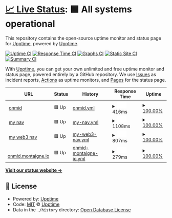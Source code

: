 # [📈 Live Status](https://demo.upptime.js.org): <!--live status--> **🟩 All systems operational**

This repository contains the open-source uptime monitor and status page for [Upptime](https://upptime.js.org), powered by [Upptime](https://github.com/upptime/upptime).

[![Uptime CI](https://github.com/upptime/upptime/workflows/Uptime%20CI/badge.svg)](https://github.com/upptime/upptime/actions?query=workflow%3A%22Uptime+CI%22)
[![Response Time CI](https://github.com/upptime/upptime/workflows/Response%20Time%20CI/badge.svg)](https://github.com/upptime/upptime/actions?query=workflow%3A%22Response+Time+CI%22)
[![Graphs CI](https://github.com/upptime/upptime/workflows/Graphs%20CI/badge.svg)](https://github.com/upptime/upptime/actions?query=workflow%3A%22Graphs+CI%22)
[![Static Site CI](https://github.com/upptime/upptime/workflows/Static%20Site%20CI/badge.svg)](https://github.com/upptime/upptime/actions?query=workflow%3A%22Static+Site+CI%22)
[![Summary CI](https://github.com/upptime/upptime/workflows/Summary%20CI/badge.svg)](https://github.com/upptime/upptime/actions?query=workflow%3A%22Summary+CI%22)

With [Upptime](https://upptime.js.org), you can get your own unlimited and free uptime monitor and status page, powered entirely by a GitHub repository. We use [Issues](https://github.com/upptime/upptime/issues) as incident reports, [Actions](https://github.com/upptime/upptime/actions) as uptime monitors, and [Pages](https://demo.upptime.js.org) for the status page.

<!--start: status pages-->
<!-- This summary is generated by Upptime (https://github.com/upptime/upptime) -->
<!-- Do not edit this manually, your changes will be overwritten -->
<!-- prettier-ignore -->
| URL | Status | History | Response Time | Uptime |
| --- | ------ | ------- | ------------- | ------ |
| <img alt="" src="https://icons.duckduckgo.com/ip3/onmid.net.ico" height="13"> [onmid](https://onmid.net) | 🟩 Up | [onmid.yml](https://github.com/alex602022/upptime/commits/HEAD/history/onmid.yml) | <details><summary><img alt="Response time graph" src="./graphs/onmid/response-time-week.png" height="20"> 416ms</summary><br><a href="https://upptime.github.io/upptime/history/onmid"><img alt="Response time 416" src="https://img.shields.io/endpoint?url=https%3A%2F%2Fraw.githubusercontent.com%2Falex602022%2Fupptime%2FHEAD%2Fapi%2Fonmid%2Fresponse-time.json"></a><br><a href="https://upptime.github.io/upptime/history/onmid"><img alt="24-hour response time 416" src="https://img.shields.io/endpoint?url=https%3A%2F%2Fraw.githubusercontent.com%2Falex602022%2Fupptime%2FHEAD%2Fapi%2Fonmid%2Fresponse-time-day.json"></a><br><a href="https://upptime.github.io/upptime/history/onmid"><img alt="7-day response time 416" src="https://img.shields.io/endpoint?url=https%3A%2F%2Fraw.githubusercontent.com%2Falex602022%2Fupptime%2FHEAD%2Fapi%2Fonmid%2Fresponse-time-week.json"></a><br><a href="https://upptime.github.io/upptime/history/onmid"><img alt="30-day response time 416" src="https://img.shields.io/endpoint?url=https%3A%2F%2Fraw.githubusercontent.com%2Falex602022%2Fupptime%2FHEAD%2Fapi%2Fonmid%2Fresponse-time-month.json"></a><br><a href="https://upptime.github.io/upptime/history/onmid"><img alt="1-year response time 416" src="https://img.shields.io/endpoint?url=https%3A%2F%2Fraw.githubusercontent.com%2Falex602022%2Fupptime%2FHEAD%2Fapi%2Fonmid%2Fresponse-time-year.json"></a></details> | <details><summary><a href="https://upptime.github.io/upptime/history/onmid">100.00%</a></summary><a href="https://upptime.github.io/upptime/history/onmid"><img alt="All-time uptime 100.00%" src="https://img.shields.io/endpoint?url=https%3A%2F%2Fraw.githubusercontent.com%2Falex602022%2Fupptime%2FHEAD%2Fapi%2Fonmid%2Fuptime.json"></a><br><a href="https://upptime.github.io/upptime/history/onmid"><img alt="24-hour uptime 100.00%" src="https://img.shields.io/endpoint?url=https%3A%2F%2Fraw.githubusercontent.com%2Falex602022%2Fupptime%2FHEAD%2Fapi%2Fonmid%2Fuptime-day.json"></a><br><a href="https://upptime.github.io/upptime/history/onmid"><img alt="7-day uptime 100.00%" src="https://img.shields.io/endpoint?url=https%3A%2F%2Fraw.githubusercontent.com%2Falex602022%2Fupptime%2FHEAD%2Fapi%2Fonmid%2Fuptime-week.json"></a><br><a href="https://upptime.github.io/upptime/history/onmid"><img alt="30-day uptime 100.00%" src="https://img.shields.io/endpoint?url=https%3A%2F%2Fraw.githubusercontent.com%2Falex602022%2Fupptime%2FHEAD%2Fapi%2Fonmid%2Fuptime-month.json"></a><br><a href="https://upptime.github.io/upptime/history/onmid"><img alt="1-year uptime 100.00%" src="https://img.shields.io/endpoint?url=https%3A%2F%2Fraw.githubusercontent.com%2Falex602022%2Fupptime%2FHEAD%2Fapi%2Fonmid%2Fuptime-year.json"></a></details>
| <img alt="" src="https://icons.duckduckgo.com/ip3/nav.onmid.net.ico" height="13"> [my nav](https://nav.onmid.net) | 🟩 Up | [my-nav.yml](https://github.com/alex602022/upptime/commits/HEAD/history/my-nav.yml) | <details><summary><img alt="Response time graph" src="./graphs/my-nav/response-time-week.png" height="20"> 1108ms</summary><br><a href="https://upptime.github.io/upptime/history/my-nav"><img alt="Response time 1108" src="https://img.shields.io/endpoint?url=https%3A%2F%2Fraw.githubusercontent.com%2Falex602022%2Fupptime%2FHEAD%2Fapi%2Fmy-nav%2Fresponse-time.json"></a><br><a href="https://upptime.github.io/upptime/history/my-nav"><img alt="24-hour response time 1108" src="https://img.shields.io/endpoint?url=https%3A%2F%2Fraw.githubusercontent.com%2Falex602022%2Fupptime%2FHEAD%2Fapi%2Fmy-nav%2Fresponse-time-day.json"></a><br><a href="https://upptime.github.io/upptime/history/my-nav"><img alt="7-day response time 1108" src="https://img.shields.io/endpoint?url=https%3A%2F%2Fraw.githubusercontent.com%2Falex602022%2Fupptime%2FHEAD%2Fapi%2Fmy-nav%2Fresponse-time-week.json"></a><br><a href="https://upptime.github.io/upptime/history/my-nav"><img alt="30-day response time 1108" src="https://img.shields.io/endpoint?url=https%3A%2F%2Fraw.githubusercontent.com%2Falex602022%2Fupptime%2FHEAD%2Fapi%2Fmy-nav%2Fresponse-time-month.json"></a><br><a href="https://upptime.github.io/upptime/history/my-nav"><img alt="1-year response time 1108" src="https://img.shields.io/endpoint?url=https%3A%2F%2Fraw.githubusercontent.com%2Falex602022%2Fupptime%2FHEAD%2Fapi%2Fmy-nav%2Fresponse-time-year.json"></a></details> | <details><summary><a href="https://upptime.github.io/upptime/history/my-nav">100.00%</a></summary><a href="https://upptime.github.io/upptime/history/my-nav"><img alt="All-time uptime 100.00%" src="https://img.shields.io/endpoint?url=https%3A%2F%2Fraw.githubusercontent.com%2Falex602022%2Fupptime%2FHEAD%2Fapi%2Fmy-nav%2Fuptime.json"></a><br><a href="https://upptime.github.io/upptime/history/my-nav"><img alt="24-hour uptime 100.00%" src="https://img.shields.io/endpoint?url=https%3A%2F%2Fraw.githubusercontent.com%2Falex602022%2Fupptime%2FHEAD%2Fapi%2Fmy-nav%2Fuptime-day.json"></a><br><a href="https://upptime.github.io/upptime/history/my-nav"><img alt="7-day uptime 100.00%" src="https://img.shields.io/endpoint?url=https%3A%2F%2Fraw.githubusercontent.com%2Falex602022%2Fupptime%2FHEAD%2Fapi%2Fmy-nav%2Fuptime-week.json"></a><br><a href="https://upptime.github.io/upptime/history/my-nav"><img alt="30-day uptime 100.00%" src="https://img.shields.io/endpoint?url=https%3A%2F%2Fraw.githubusercontent.com%2Falex602022%2Fupptime%2FHEAD%2Fapi%2Fmy-nav%2Fuptime-month.json"></a><br><a href="https://upptime.github.io/upptime/history/my-nav"><img alt="1-year uptime 100.00%" src="https://img.shields.io/endpoint?url=https%3A%2F%2Fraw.githubusercontent.com%2Falex602022%2Fupptime%2FHEAD%2Fapi%2Fmy-nav%2Fuptime-year.json"></a></details>
| <img alt="" src="https://icons.duckduckgo.com/ip3/wnav.onmid.net.ico" height="13"> [my web3 nav](https://wnav.onmid.net) | 🟩 Up | [my-web3-nav.yml](https://github.com/alex602022/upptime/commits/HEAD/history/my-web3-nav.yml) | <details><summary><img alt="Response time graph" src="./graphs/my-web3-nav/response-time-week.png" height="20"> 807ms</summary><br><a href="https://upptime.github.io/upptime/history/my-web3-nav"><img alt="Response time 807" src="https://img.shields.io/endpoint?url=https%3A%2F%2Fraw.githubusercontent.com%2Falex602022%2Fupptime%2FHEAD%2Fapi%2Fmy-web3-nav%2Fresponse-time.json"></a><br><a href="https://upptime.github.io/upptime/history/my-web3-nav"><img alt="24-hour response time 807" src="https://img.shields.io/endpoint?url=https%3A%2F%2Fraw.githubusercontent.com%2Falex602022%2Fupptime%2FHEAD%2Fapi%2Fmy-web3-nav%2Fresponse-time-day.json"></a><br><a href="https://upptime.github.io/upptime/history/my-web3-nav"><img alt="7-day response time 807" src="https://img.shields.io/endpoint?url=https%3A%2F%2Fraw.githubusercontent.com%2Falex602022%2Fupptime%2FHEAD%2Fapi%2Fmy-web3-nav%2Fresponse-time-week.json"></a><br><a href="https://upptime.github.io/upptime/history/my-web3-nav"><img alt="30-day response time 807" src="https://img.shields.io/endpoint?url=https%3A%2F%2Fraw.githubusercontent.com%2Falex602022%2Fupptime%2FHEAD%2Fapi%2Fmy-web3-nav%2Fresponse-time-month.json"></a><br><a href="https://upptime.github.io/upptime/history/my-web3-nav"><img alt="1-year response time 807" src="https://img.shields.io/endpoint?url=https%3A%2F%2Fraw.githubusercontent.com%2Falex602022%2Fupptime%2FHEAD%2Fapi%2Fmy-web3-nav%2Fresponse-time-year.json"></a></details> | <details><summary><a href="https://upptime.github.io/upptime/history/my-web3-nav">100.00%</a></summary><a href="https://upptime.github.io/upptime/history/my-web3-nav"><img alt="All-time uptime 100.00%" src="https://img.shields.io/endpoint?url=https%3A%2F%2Fraw.githubusercontent.com%2Falex602022%2Fupptime%2FHEAD%2Fapi%2Fmy-web3-nav%2Fuptime.json"></a><br><a href="https://upptime.github.io/upptime/history/my-web3-nav"><img alt="24-hour uptime 100.00%" src="https://img.shields.io/endpoint?url=https%3A%2F%2Fraw.githubusercontent.com%2Falex602022%2Fupptime%2FHEAD%2Fapi%2Fmy-web3-nav%2Fuptime-day.json"></a><br><a href="https://upptime.github.io/upptime/history/my-web3-nav"><img alt="7-day uptime 100.00%" src="https://img.shields.io/endpoint?url=https%3A%2F%2Fraw.githubusercontent.com%2Falex602022%2Fupptime%2FHEAD%2Fapi%2Fmy-web3-nav%2Fuptime-week.json"></a><br><a href="https://upptime.github.io/upptime/history/my-web3-nav"><img alt="30-day uptime 100.00%" src="https://img.shields.io/endpoint?url=https%3A%2F%2Fraw.githubusercontent.com%2Falex602022%2Fupptime%2FHEAD%2Fapi%2Fmy-web3-nav%2Fuptime-month.json"></a><br><a href="https://upptime.github.io/upptime/history/my-web3-nav"><img alt="1-year uptime 100.00%" src="https://img.shields.io/endpoint?url=https%3A%2F%2Fraw.githubusercontent.com%2Falex602022%2Fupptime%2FHEAD%2Fapi%2Fmy-web3-nav%2Fuptime-year.json"></a></details>
| <img alt="" src="https://icons.duckduckgo.com/ip3/onmid.montaigne.io.ico" height="13"> [onmid.montaigne.io](https://onmid.montaigne.io/) | 🟩 Up | [onmid-montaigne-io.yml](https://github.com/alex602022/upptime/commits/HEAD/history/onmid-montaigne-io.yml) | <details><summary><img alt="Response time graph" src="./graphs/onmid-montaigne-io/response-time-week.png" height="20"> 279ms</summary><br><a href="https://upptime.github.io/upptime/history/onmid-montaigne-io"><img alt="Response time 279" src="https://img.shields.io/endpoint?url=https%3A%2F%2Fraw.githubusercontent.com%2Falex602022%2Fupptime%2FHEAD%2Fapi%2Fonmid-montaigne-io%2Fresponse-time.json"></a><br><a href="https://upptime.github.io/upptime/history/onmid-montaigne-io"><img alt="24-hour response time 279" src="https://img.shields.io/endpoint?url=https%3A%2F%2Fraw.githubusercontent.com%2Falex602022%2Fupptime%2FHEAD%2Fapi%2Fonmid-montaigne-io%2Fresponse-time-day.json"></a><br><a href="https://upptime.github.io/upptime/history/onmid-montaigne-io"><img alt="7-day response time 279" src="https://img.shields.io/endpoint?url=https%3A%2F%2Fraw.githubusercontent.com%2Falex602022%2Fupptime%2FHEAD%2Fapi%2Fonmid-montaigne-io%2Fresponse-time-week.json"></a><br><a href="https://upptime.github.io/upptime/history/onmid-montaigne-io"><img alt="30-day response time 279" src="https://img.shields.io/endpoint?url=https%3A%2F%2Fraw.githubusercontent.com%2Falex602022%2Fupptime%2FHEAD%2Fapi%2Fonmid-montaigne-io%2Fresponse-time-month.json"></a><br><a href="https://upptime.github.io/upptime/history/onmid-montaigne-io"><img alt="1-year response time 279" src="https://img.shields.io/endpoint?url=https%3A%2F%2Fraw.githubusercontent.com%2Falex602022%2Fupptime%2FHEAD%2Fapi%2Fonmid-montaigne-io%2Fresponse-time-year.json"></a></details> | <details><summary><a href="https://upptime.github.io/upptime/history/onmid-montaigne-io">100.00%</a></summary><a href="https://upptime.github.io/upptime/history/onmid-montaigne-io"><img alt="All-time uptime 100.00%" src="https://img.shields.io/endpoint?url=https%3A%2F%2Fraw.githubusercontent.com%2Falex602022%2Fupptime%2FHEAD%2Fapi%2Fonmid-montaigne-io%2Fuptime.json"></a><br><a href="https://upptime.github.io/upptime/history/onmid-montaigne-io"><img alt="24-hour uptime 100.00%" src="https://img.shields.io/endpoint?url=https%3A%2F%2Fraw.githubusercontent.com%2Falex602022%2Fupptime%2FHEAD%2Fapi%2Fonmid-montaigne-io%2Fuptime-day.json"></a><br><a href="https://upptime.github.io/upptime/history/onmid-montaigne-io"><img alt="7-day uptime 100.00%" src="https://img.shields.io/endpoint?url=https%3A%2F%2Fraw.githubusercontent.com%2Falex602022%2Fupptime%2FHEAD%2Fapi%2Fonmid-montaigne-io%2Fuptime-week.json"></a><br><a href="https://upptime.github.io/upptime/history/onmid-montaigne-io"><img alt="30-day uptime 100.00%" src="https://img.shields.io/endpoint?url=https%3A%2F%2Fraw.githubusercontent.com%2Falex602022%2Fupptime%2FHEAD%2Fapi%2Fonmid-montaigne-io%2Fuptime-month.json"></a><br><a href="https://upptime.github.io/upptime/history/onmid-montaigne-io"><img alt="1-year uptime 100.00%" src="https://img.shields.io/endpoint?url=https%3A%2F%2Fraw.githubusercontent.com%2Falex602022%2Fupptime%2FHEAD%2Fapi%2Fonmid-montaigne-io%2Fuptime-year.json"></a></details>

<!--end: status pages-->

[**Visit our status website →**](https://demo.upptime.js.org)

## 📄 License

- Powered by: [Upptime](https://github.com/upptime/upptime)
- Code: [MIT](./LICENSE) © [Upptime](https://upptime.js.org)
- Data in the `./history` directory: [Open Database License](https://opendatacommons.org/licenses/odbl/1-0/)
